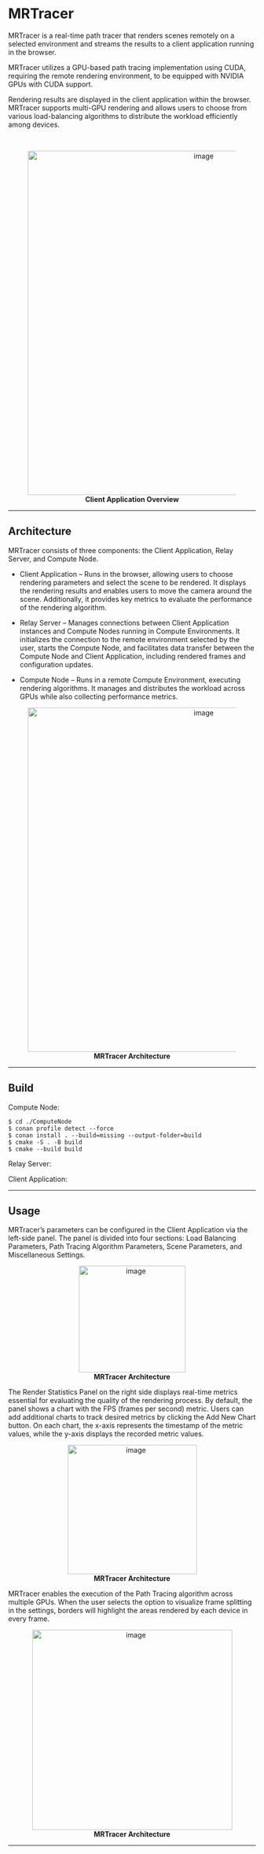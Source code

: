 # MRTracer

MRTracer is a real-time path tracer that renders scenes remotely on a selected environment and streams the results to a client application running in the browser.

MRTracer utilizes a GPU-based path tracing implementation using CUDA, requiring the remote rendering environment, to be equipped with NVIDIA GPUs with CUDA support.

Rendering results are displayed in the client application within the browser. MRTracer supports multi-GPU rendering and allows users to choose from various load-balancing algorithms to distribute the workload efficiently among devices.

<br/>

<figure style="text-align: center;">
  <img width="700" alt="image" src="https://github.com/user-attachments/assets/e1193a7f-2e7b-4ade-abc1-3438b4895fca" />
  <br/>
  <figcaption><strong>Client Application Overview</strong></figcaption>
</figure>

---

## Architecture

MRTracer consists of three components: the Client Application, Relay Server, and Compute Node.

- Client Application – Runs in the browser, allowing users to choose rendering parameters and select the scene to be rendered. It displays the rendering results and enables users to move the camera around the scene. Additionally, it provides key metrics to evaluate the performance of the rendering algorithm.

- Relay Server – Manages connections between Client Application instances and Compute Nodes running in Compute Environments. It initializes the connection to the remote environment selected by the user, starts the Compute Node, and facilitates data transfer between the Compute Node and Client Application, including rendered frames and configuration updates.

- Compute Node – Runs in a remote Compute Environment, executing rendering algorithms. It manages and distributes the workload across GPUs while also collecting performance metrics.

<figure style="text-align: center;">
  <img width="700" alt="image" src="https://github.com/user-attachments/assets/ed7e823f-9f54-4384-be21-bb6f91ad10c8" />
  <br/>
  <figcaption><strong>MRTracer Architecture</strong></figcaption>
</figure>

---

## Build

Compute Node:

```
$ cd ./ComputeNode
$ conan profile detect --force
$ conan install . --build=missing --output-folder=build
$ cmake -S . -B build
$ cmake --build build 
```

Relay Server:

Client Application:

---

## Usage

MRTracer’s parameters can be configured in the Client Application via the left-side panel. The panel is divided into four sections: Load Balancing Parameters, Path Tracing Algorithm Parameters, Scene Parameters, and Miscellaneous Settings.

<figure style="text-align: center;">
  <img width="217" alt="image" src="https://github.com/user-attachments/assets/25b6ecd9-c9cd-41c0-9024-e785fe157d3f" />
  <br/>
  <figcaption><strong>MRTracer Architecture</strong></figcaption>
</figure>

The Render Statistics Panel on the right side displays real-time metrics essential for evaluating the quality of the rendering process. By default, the panel shows a chart with the FPS (frames per second) metric. Users can add additional charts to track desired metrics by clicking the Add New Chart button. On each chart, the x-axis represents the timestamp of the metric values, while the y-axis displays the recorded metric values.

<figure style="text-align: center;">
  <img width="263" alt="image" src="https://github.com/user-attachments/assets/048ce686-55cb-4a4d-aa89-439eddeb092b" />
  <br/>
  <figcaption><strong>MRTracer Architecture</strong></figcaption>
</figure>

MRTracer enables the execution of the Path Tracing algorithm across multiple GPUs. When the user selects the option to visualize frame splitting in the settings, borders will highlight the areas rendered by each device in every frame.

<figure style="text-align: center;">
  <img width="407" alt="image" src="https://github.com/user-attachments/assets/865ee070-be97-437f-bca8-63f159fddfcf" />
  <br/>
  <figcaption><strong>MRTracer Architecture</strong></figcaption>
</figure>

---




